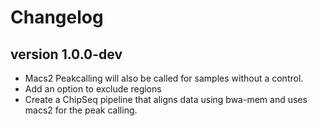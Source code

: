 Changelog
==========

<!--

Newest changes should be on top.

This document is user facing. Please word the changes in such a way
that users understand how the changes affect the new version.
-->

version 1.0.0-dev
---------------------------
+ Macs2 Peakcalling will also be called for samples without a control.
+ Add an option to exclude regions
+ Create a ChipSeq pipeline that aligns data using bwa-mem and uses macs2 for
  the peak calling.
